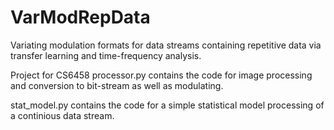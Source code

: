 # VarModRepData
Variating modulation formats for data streams containing repetitive data via transfer learning and time-frequency analysis.

Project for CS6458
processor.py contains the code for image processing and conversion to bit-stream as well as modulating.

stat_model.py contains the code for a simple statistical model processing of a continious data stream.